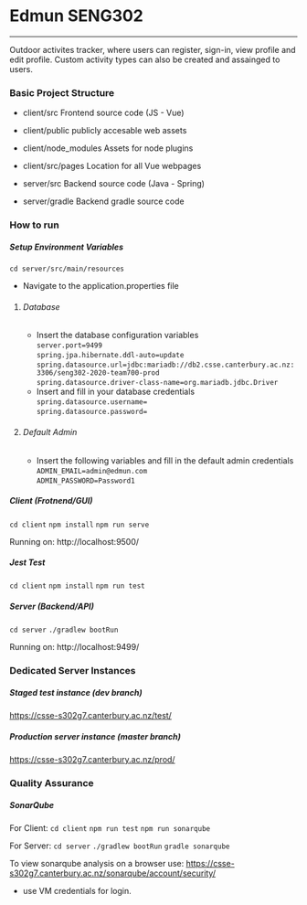 # Edmun SENG302
-----
Outdoor activites tracker, where users can register, sign-in, view profile and edit profile.
Custom activity types can also be created and assainged to users.


### Basic Project Structure
- client/src Frontend source code (JS - Vue)
- client/public publicly accesable web assets
- client/node_modules Assets for node plugins
- client/src/pages Location for all Vue webpages

- server/src Backend source code (Java - Spring)
- server/gradle Backend gradle source code

### How to run
##### Setup Environment Variables
`cd server/src/main/resources`
- Navigate to the application.properties file

1. ###### Database
    - Insert the database configuration variables  
    `server.port=9499`  
    `spring.jpa.hibernate.ddl-auto=update`  
    `spring.datasource.url=jdbc:mariadb://db2.csse.canterbury.ac.nz:3306/seng302-2020-team700-prod`  
    `spring.datasource.driver-class-name=org.mariadb.jdbc.Driver`  
    - Insert and fill in your database credentials  
    `spring.datasource.username=`  
    `spring.datasource.password=`  

2. ###### Default Admin  
    - Insert the following variables and fill in the default admin credentials  
    `ADMIN_EMAIL=admin@edmun.com`  
    `ADMIN_PASSWORD=Password1`


##### Client (Frotnend/GUI)
`cd client`
`npm install`
`npm run serve`

Running on: http://localhost:9500/

##### Jest Test 
`cd client`
`npm install`
`npm run test`

##### Server (Backend/API)
`cd server`
`./gradlew bootRun`

Running on: http://localhost:9499/

### Dedicated Server Instances
##### Staged test instance (dev branch)
https://csse-s302g7.canterbury.ac.nz/test/
##### Production server instance (master branch)
https://csse-s302g7.canterbury.ac.nz/prod/

### Quality Assurance
##### SonarQube

For Client:
`cd client`
`npm run test`
`npm run sonarqube`

For Server:
`cd server`
`./gradlew bootRun`
`gradle sonarqube`

To view sonarqube analysis on a browser use: https://csse-s302g7.canterbury.ac.nz/sonarqube/account/security/
- use VM credentials for login.


